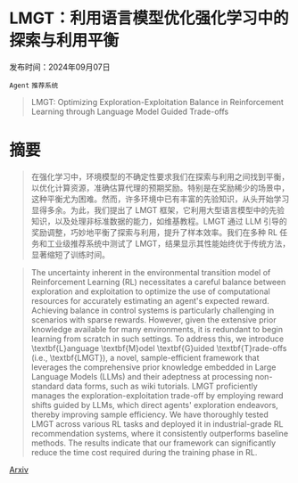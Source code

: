 # LMGT：利用语言模型优化强化学习中的探索与利用平衡

发布时间：2024年09月07日

`Agent` `推荐系统`

> LMGT: Optimizing Exploration-Exploitation Balance in Reinforcement Learning through Language Model Guided Trade-offs

# 摘要

> 在强化学习中，环境模型的不确定性要求我们在探索与利用之间找到平衡，以优化计算资源，准确估算代理的预期奖励。特别是在奖励稀少的场景中，这种平衡尤为困难。然而，许多环境中已有丰富的先验知识，从头开始学习显得多余。为此，我们提出了 LMGT 框架，它利用大型语言模型中的先验知识，以及处理非标准数据的能力，如维基教程。LMGT 通过 LLM 引导的奖励调整，巧妙地平衡了探索与利用，提升了样本效率。我们在多种 RL 任务和工业级推荐系统中测试了 LMGT，结果显示其性能始终优于传统方法，显著缩短了训练时间。

> The uncertainty inherent in the environmental transition model of Reinforcement Learning (RL) necessitates a careful balance between exploration and exploitation to optimize the use of computational resources for accurately estimating an agent's expected reward. Achieving balance in control systems is particularly challenging in scenarios with sparse rewards. However, given the extensive prior knowledge available for many environments, it is redundant to begin learning from scratch in such settings. To address this, we introduce \textbf{L}anguage \textbf{M}odel \textbf{G}uided \textbf{T}rade-offs (i.e., \textbf{LMGT}), a novel, sample-efficient framework that leverages the comprehensive prior knowledge embedded in Large Language Models (LLMs) and their adeptness at processing non-standard data forms, such as wiki tutorials. LMGT proficiently manages the exploration-exploitation trade-off by employing reward shifts guided by LLMs, which direct agents' exploration endeavors, thereby improving sample efficiency. We have thoroughly tested LMGT across various RL tasks and deployed it in industrial-grade RL recommendation systems, where it consistently outperforms baseline methods. The results indicate that our framework can significantly reduce the time cost required during the training phase in RL.

[Arxiv](https://arxiv.org/abs/2409.04744)